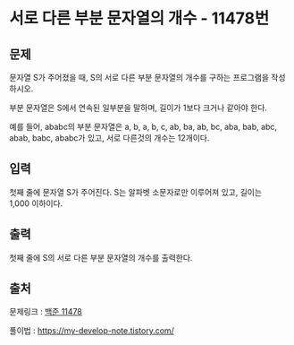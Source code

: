 <h1>서로 다른 부분 문자열의 개수 - 11478번</h1>

<h2>문제</h2>

문자열 S가 주어졌을 때, S의 서로 다른 부분 문자열의 개수를 구하는 프로그램을 작성하시오.

부분 문자열은 S에서 연속된 일부분을 말하며, 길이가 1보다 크거나 같아야 한다.

예를 들어, ababc의 부분 문자열은 a, b, a, b, c, ab, ba, ab, bc, aba, bab, abc, abab, babc, ababc가 있고, 서로 다른것의 개수는 12개이다.

<h2>입력</h2>

첫째 줄에 문자열 S가 주어진다. S는 알파벳 소문자로만 이루어져 있고, 길이는 1,000 이하이다.

<h2>출력</h2>

첫째 줄에 S의 서로 다른 부분 문자열의 개수를 출력한다.

<h2>출처</h2>

문제링크 : [백준 11478](https://www.acmicpc.net/problem/11478)

풀이법 : https://my-develop-note.tistory.com/